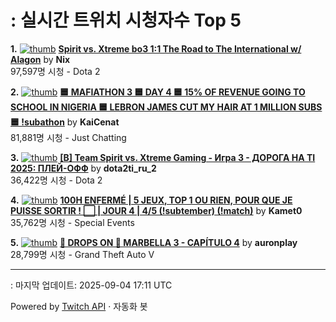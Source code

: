 # : 실시간 트위치 시청자수 Top 5

**1.** [![thumb](https://static-cdn.jtvnw.net/previews-ttv/live_user_nix-320x180.jpg)](https://twitch.tv/Nix)
**[Spirit vs. Xtreme bo3 1:1 The Road to The International w/ Alagon](https://twitch.tv/Nix)** by **Nix**<br>97,597명 시청  - Dota 2

**2.** [![thumb](https://static-cdn.jtvnw.net/previews-ttv/live_user_kaicenat-320x180.jpg)](https://twitch.tv/KaiCenat)
**[🟦 MAFIATHON 3 🟦 DAY 4 🟦 15% OF REVENUE GOING TO SCHOOL IN NIGERIA 🟦 LEBRON JAMES CUT MY HAIR AT 1 MILLION SUBS 🟦 !subathon](https://twitch.tv/KaiCenat)** by **KaiCenat**<br>81,881명 시청  - Just Chatting

**3.** [![thumb](https://static-cdn.jtvnw.net/previews-ttv/live_user_dota2ti_ru_2-320x180.jpg)](https://twitch.tv/dota2ti_ru_2)
**[[B] Team Spirit vs. Xtreme Gaming - Игра 3 - ДОРОГА НА TI 2025: ПЛЕЙ-ОФФ](https://twitch.tv/dota2ti_ru_2)** by **dota2ti_ru_2**<br>36,422명 시청  - Dota 2

**4.** [![thumb](https://static-cdn.jtvnw.net/previews-ttv/live_user_kamet0-320x180.jpg)](https://twitch.tv/Kamet0)
**[100H ENFERMÉ | 5 JEUX, TOP 1 OU RIEN, POUR QUE JE PUISSE SORTIR ! ⬜️ | JOUR 4 | 4/5 (!subtember) (!match)](https://twitch.tv/Kamet0)** by **Kamet0**<br>35,762명 시청  - Special Events

**5.** [![thumb](https://static-cdn.jtvnw.net/previews-ttv/live_user_auronplay-320x180.jpg)](https://twitch.tv/auronplay)
**[🚨 DROPS ON 🚨 MARBELLA 3 - CAPÍTULO 4](https://twitch.tv/auronplay)** by **auronplay**<br>28,799명 시청  - Grand Theft Auto V


---
: 마지막 업데이트: 2025-09-04 17:11 UTC

Powered by [Twitch API](https://dev.twitch.tv/docs/api/reference) · 자동화 봇